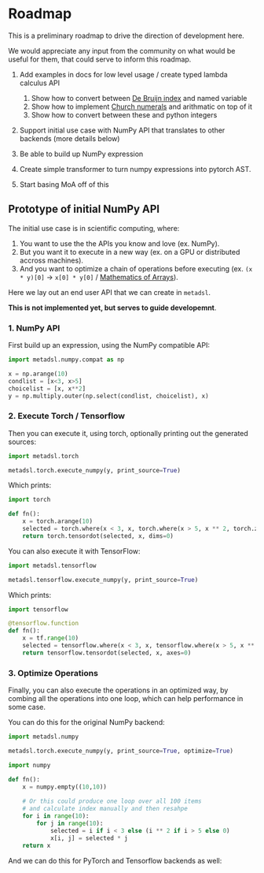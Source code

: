 # Roadmap

This is a preliminary roadmap to drive the direction of development here. 

We would appreciate any input from the community on what would be useful for them, that could serve
to inform this roadmap.

1. Add examples in docs for low level usage / create typed lambda calculus API
    1. Show how to convert between [De Bruijn index](https://en.wikipedia.org/wiki/De_Bruijn_index) and named variable
    2. Show how to implement [Church numerals](https://en.wikipedia.org/wiki/Church_encoding#Church_numerals)
       and arithmatic on top of it
    3. Show how to convert between these and python integers

2. Support initial use case with NumPy API that translates to other backends (more details below)
  1. Be able to build up NumPy expression
  2. Create simple transformer to turn numpy expressions into pytorch AST.

3. Start basing MoA off of this

## Prototype of initial NumPy API

The initial use case is in scientific computing, where:

1. You want to use the the APIs you know and love (ex. NumPy).
2. But you want it to execute in a new way (ex. on a GPU or distributed accross machines).
3. And you want to optimize a chain of operations before executing (ex. `(x * y)[0]` -> `x[0] * y[0]` / [Mathematics of Arrays](https://paperpile.com/app/p/5de098dd-606d-0124-a25d-db5309f99394)).


Here we lay out an end user API that we can create in `metadsl`.

**This is not implemented yet, but serves to guide developemnt**. 

### 1. NumPy API

First build up an expression, using the NumPy compatible API:

```python
import metadsl.numpy.compat as np

x = np.arange(10)
condlist = [x<3, x>5]
choicelist = [x, x**2]
y = np.multiply.outer(np.select(condlist, choicelist), x)
```

### 2. Execute Torch / Tensorflow

Then you can execute it, using torch, optionally printing out the generated sources:

```python
import metadsl.torch

metadsl.torch.execute_numpy(y, print_source=True)
```

Which prints:

```python
import torch

def fn(): 
    x = torch.arange(10)
    selected = torch.where(x < 3, x, torch.where(x > 5, x ** 2, torch.zeros_like(x)))
    return torch.tensordot(selected, x, dims=0)
```

You can also execute it with TensorFlow:


```python
import metadsl.tensorflow

metadsl.tensorflow.execute_numpy(y, print_source=True)
```

Which prints:

```python
import tensorflow

@tensorflow.function
def fn():
    x = tf.range(10)
    selected = tensorflow.where(x < 3, x, tensorflow.where(x > 5, x ** 2, tensorflow.zeros_like(x)))
    return tensorflow.tensordot(selected, x, axes=0)
```

### 3. Optimize Operations

Finally, you can also execute the operations in an optimized way,
by combing all the operations into one loop, which can help performance in some case.

You can do this for the original NumPy backend:

```python
import metadsl.numpy

metadsl.torch.execute_numpy(y, print_source=True, optimize=True)
```

```python
import numpy

def fn():
    x = numpy.empty((10,10))
    
    # Or this could produce one loop over all 100 items
    # and calculate index manually and then resahpe
    for i in range(10):
        for j in range(10):
            selected = i if i < 3 else (i ** 2 if i > 5 else 0)
            x[i, j] = selected * j
    return x
```

And we can do this for PyTorch and Tensorflow backends as well:
